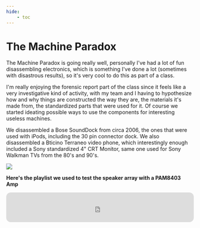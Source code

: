 ```yaml
---
hide:
    - toc
---
```



# The Machine Paradox

The Machine Paradox is going really well, personally I've had a lot of fun disassembling electronics, 
which is something I've done a lot (sometimes with disastrous results), so it's very cool to do this as part of a class. 

I'm really enjoying the forensic report part of the class since it feels like a very investigative kind of activity, with my team and I having to hypothesize how and why things are constructed the way they are, the materials it's made from, the standardized parts that were used for it. Of course we started ideating possible ways to use the components for interesting useless machines.

We disassembled a Bose SoundDock from circa 2006, the ones that were used with iPods, including the 30 pin connector dock.
We also disassembled a Bticino Terraneo video phone, which interestingly enough included a Sony standardized 4" CRT Monitor, same one used for Sony Walkman TVs from the 80's and 90's. 


![](../images/speakers.png)

**Here's the playlist we used to test the speaker array with a PAM8403 Amp**

<iframe style="border-radius:12px" src="https://open.spotify.com/embed/playlist/7gK40Yp4hNPMvByEEFMn9I?utm_source=generator" width="100%" height="80" frameBorder="0" allowfullscreen="" allow="autoplay; clipboard-write; encrypted-media; fullscreen; picture-in-picture" loading="lazy"></iframe>


